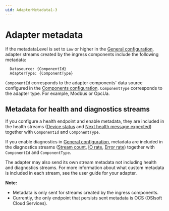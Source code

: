 ```yaml
---
uid: AdapterMetadata1-3
---
```


# Adapter metadata

If the metadataLevel is set to `Low` or higher in the [General configuration](xref:GeneralConfiguration1-3), adapter streams created by the ingress components include the following metadata:

```code
  Datasource: {ComponentId}
  AdapterType: {ComponentType}
```

`ComponentId` corresponds to the adapter components' data source configured in the [Components configuration](xref:SystemComponentsConfiguration1-3). `ComponentType` corresponds to the adapter type. For example, Modbus or OpcUa.

## Metadata for health and diagnostics streams

If you configure a health endpoint and enable metadata, they are included in the health streams ([Device status](xref:DeviceStatus1-3) and [Next health message expected](xref:NextHealthMessageExpected1-3)) together with `ComponentId` and `ComponentType`.

If you enable diagnostics in [General configuration](xref:GeneralConfiguration1-3), metadata are included in the diagnostics streams ([Stream count](xref:StreamCount1-3), [IO rate](xref:IORate1-3), [Error rate](xref:ErrorRate1-3)) together with `ComponentId` and `ComponentType`.

The adapter may also send its own stream metadata not including health and diagnostics streams. For more information about what custom metadata is included in each stream, see the user guide for your adapter.

**Note:**

- Metadata is only sent for streams created by the ingress components.
- Currently, the only endpoint that persists sent metadata is OCS (OSIsoft Cloud Services).
